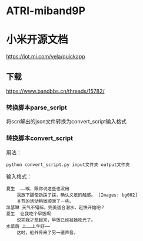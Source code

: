# ATRI-miband9P
# 小米开源文档
<https://iot.mi.com/vela/quickapp>
## 下载
<https://www.bandbbs.cn/threads/15782/>
### 转换脚本parse_script
将scn解出的json文件转换为convert_script输入格式

### 转换脚本convert_script
用法：

 	python convert_script.py input文件夹 output文件夹

输入格式：

	夏生	……唉，跟你说这些也没用
		我放下腿使劲踩了踩，确认义足的触感。 [Images: bg002]
		关节的活动稍微顺滑了一些。
	凯瑟琳	天气不错嘛。完美适合潜水，赶快开始吧？
	夏生	让我吃个早饭啊
		说完我才想起来，早饭已经被她吃光了。
	水菜萌	上……上午好——
		这时，船外传来了另一道声音。

